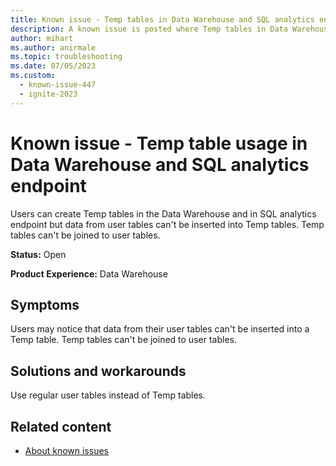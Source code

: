 ```yaml
---
title: Known issue - Temp tables in Data Warehouse and SQL analytics endpoint
description: A known issue is posted where Temp tables in Data Warehouse and SQL analytics endpoint
author: mihart
ms.author: anirmale
ms.topic: troubleshooting
ms.date: 07/05/2023
ms.custom:
  - known-issue-447
  - ignite-2023
---
```


# Known issue - Temp table usage in Data Warehouse and SQL analytics endpoint

Users can create Temp tables in the Data Warehouse and in SQL analytics endpoint but data from user tables can't be inserted into Temp tables. Temp tables can't be joined to user tables.

**Status:** Open

**Product Experience:** Data Warehouse

## Symptoms

Users may notice that data from their user tables can't be inserted into a Temp table. Temp tables can't be joined to user tables.

## Solutions and workarounds

Use regular user tables instead of Temp tables.

## Related content

- [About known issues](https://support.fabric.microsoft.com/known-issues)
